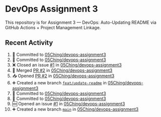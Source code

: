 # DevOps Assignment 3

This repository is for Assignment 3 — DevOps: Auto-Updating README via GitHub Actions + Project Management Linkage.

## Recent Activity
<!--START_SECTION:activity-->
1. 📝 Committed to [05Ching/devops-assignment3](https://github.com/05Ching/devops-assignment3/commit/05c16a2201ede2cc1e555ca4da18ebb11b21e1c4)
2. 📝 Committed to [05Ching/devops-assignment3](https://github.com/05Ching/devops-assignment3/commit/65a1638911b9a193604c3f5df3be80ea45c54918)
3. ❌ Closed an issue [#1](https://github.com/05Ching/devops-assignment3/issues/1) in [05Ching/devops-assignment3](https://github.com/05Ching/devops-assignment3)
4. 🔀 Merged [PR #2](https://github.com/05Ching/devops-assignment3/pull/2) in [05Ching/devops-assignment3](https://github.com/05Ching/devops-assignment3)
5. 📥 Opened [PR #2](https://github.com/05Ching/devops-assignment3/pull/2) in [05Ching/devops-assignment3](https://github.com/05Ching/devops-assignment3)
6. ➕ Created a new branch [`feat/update-readme`](https://github.com/05Ching/devops-assignment3/tree/feat/update-readme) in [05Ching/devops-assignment3](https://github.com/05Ching/devops-assignment3)
7. 📝 Committed to [05Ching/devops-assignment3](https://github.com/05Ching/devops-assignment3/commit/490fd6ed0b38ed5324f0e12d781ce46ecc4b08c5)
8. 📝 Committed to [05Ching/devops-assignment3](https://github.com/05Ching/devops-assignment3/commit/4644e4fefab3658b1baeed856d051a84b55d54b3)
9. 🆕 Opened an issue [#1](https://github.com/05Ching/devops-assignment3/issues/1) in [05Ching/devops-assignment3](https://github.com/05Ching/devops-assignment3)
10. ➕ Created a new branch [`main`](https://github.com/05Ching/devops-assignment3/tree/main) in [05Ching/devops-assignment3](https://github.com/05Ching/devops-assignment3)
<!--END_SECTION:activity-->
